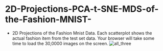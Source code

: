 # 2D-Projections-PCA-t-SNE-MDS-of-the-Fashion-MNIST-
* 2D Projections of the Fashion Mnist Data. Each scatterplot shows the actual fashion item from the test set data. Your browser will take some time to load the 30,0000 images on the screen.
![all_three](https://user-images.githubusercontent.com/123378149/233761429-ac3401f8-2799-4be7-a28d-150ec43ec3ad.png)
